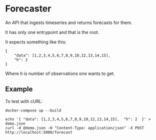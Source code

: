 # Forecaster

An API that ingests timeseries and returns forecasts for them.

It has only one entrypoint and that is the root.

It expects something like this:

    {
        "data": [1,2,3,4,5,6,7,8,9,10,12,13,14,15],
        "h": 2
    }

Where *h* is number of observations one wants to get.

## Example

To test with cURL:

    docker-compose up --build

    echo '{ "data": [1,2,3,4,5,6,7,8,9,10,12,13,14,15],  "h": 2  }' > demo.json
    curl -d @demo.json -H "Content-Type: application/json" -X POST http://localhost:5000/forecast
